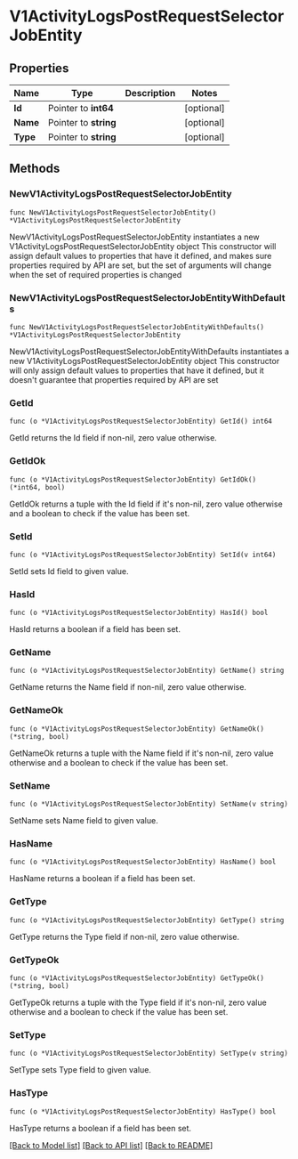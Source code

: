 # V1ActivityLogsPostRequestSelectorJobEntity

## Properties

Name | Type | Description | Notes
------------ | ------------- | ------------- | -------------
**Id** | Pointer to **int64** |  | [optional] 
**Name** | Pointer to **string** |  | [optional] 
**Type** | Pointer to **string** |  | [optional] 

## Methods

### NewV1ActivityLogsPostRequestSelectorJobEntity

`func NewV1ActivityLogsPostRequestSelectorJobEntity() *V1ActivityLogsPostRequestSelectorJobEntity`

NewV1ActivityLogsPostRequestSelectorJobEntity instantiates a new V1ActivityLogsPostRequestSelectorJobEntity object
This constructor will assign default values to properties that have it defined,
and makes sure properties required by API are set, but the set of arguments
will change when the set of required properties is changed

### NewV1ActivityLogsPostRequestSelectorJobEntityWithDefaults

`func NewV1ActivityLogsPostRequestSelectorJobEntityWithDefaults() *V1ActivityLogsPostRequestSelectorJobEntity`

NewV1ActivityLogsPostRequestSelectorJobEntityWithDefaults instantiates a new V1ActivityLogsPostRequestSelectorJobEntity object
This constructor will only assign default values to properties that have it defined,
but it doesn't guarantee that properties required by API are set

### GetId

`func (o *V1ActivityLogsPostRequestSelectorJobEntity) GetId() int64`

GetId returns the Id field if non-nil, zero value otherwise.

### GetIdOk

`func (o *V1ActivityLogsPostRequestSelectorJobEntity) GetIdOk() (*int64, bool)`

GetIdOk returns a tuple with the Id field if it's non-nil, zero value otherwise
and a boolean to check if the value has been set.

### SetId

`func (o *V1ActivityLogsPostRequestSelectorJobEntity) SetId(v int64)`

SetId sets Id field to given value.

### HasId

`func (o *V1ActivityLogsPostRequestSelectorJobEntity) HasId() bool`

HasId returns a boolean if a field has been set.

### GetName

`func (o *V1ActivityLogsPostRequestSelectorJobEntity) GetName() string`

GetName returns the Name field if non-nil, zero value otherwise.

### GetNameOk

`func (o *V1ActivityLogsPostRequestSelectorJobEntity) GetNameOk() (*string, bool)`

GetNameOk returns a tuple with the Name field if it's non-nil, zero value otherwise
and a boolean to check if the value has been set.

### SetName

`func (o *V1ActivityLogsPostRequestSelectorJobEntity) SetName(v string)`

SetName sets Name field to given value.

### HasName

`func (o *V1ActivityLogsPostRequestSelectorJobEntity) HasName() bool`

HasName returns a boolean if a field has been set.

### GetType

`func (o *V1ActivityLogsPostRequestSelectorJobEntity) GetType() string`

GetType returns the Type field if non-nil, zero value otherwise.

### GetTypeOk

`func (o *V1ActivityLogsPostRequestSelectorJobEntity) GetTypeOk() (*string, bool)`

GetTypeOk returns a tuple with the Type field if it's non-nil, zero value otherwise
and a boolean to check if the value has been set.

### SetType

`func (o *V1ActivityLogsPostRequestSelectorJobEntity) SetType(v string)`

SetType sets Type field to given value.

### HasType

`func (o *V1ActivityLogsPostRequestSelectorJobEntity) HasType() bool`

HasType returns a boolean if a field has been set.


[[Back to Model list]](../README.md#documentation-for-models) [[Back to API list]](../README.md#documentation-for-api-endpoints) [[Back to README]](../README.md)


